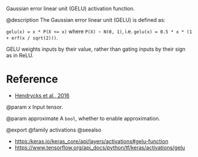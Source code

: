 Gaussian error linear unit (GELU) activation function.

@description
The Gaussian error linear unit (GELU) is defined as:

`gelu(x) = x * P(X <= x)` where `P(X) ~ N(0, 1)`,
i.e. `gelu(x) = 0.5 * x * (1 + erf(x / sqrt(2)))`.

GELU weights inputs by their value, rather than gating
inputs by their sign as in ReLU.

# Reference
- [Hendrycks et al., 2016](https://arxiv.org/abs/1606.08415)

@param x
Input tensor.

@param approximate
A `bool`, whether to enable approximation.

@export
@family activations
@seealso
+ <https:/keras.io/keras_core/api/layers/activations#gelu-function>
+ <https://www.tensorflow.org/api_docs/python/tf/keras/activations/gelu>
